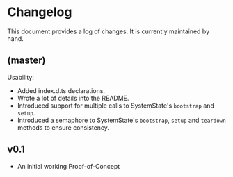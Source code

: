 # Changelog

This document provides a log of changes. It is currently maintained by hand.

## (master)

Usability:

- Added index.d.ts declarations.
- Wrote a lot of details into the README.
- Introduced support for multiple calls to SystemState's `bootstrap` and `setup`.
- Introduced a semaphore to SystemState's `bootstrap`, `setup` and `teardown` methods to ensure consistency.


## v0.1

- An initial working Proof-of-Concept
